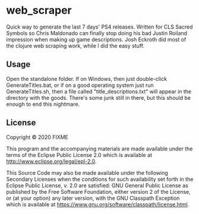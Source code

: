 # web_scraper

Quick way to generate the last 7 days' PS4 releases. Written for CLS Sacred Symbols so Chris Maldonado can finally stop doing his bad Justin Roiland impression when making up game descriptions. Josh Eckroth did most of the clojure web scraping work, while I did the easy stuff.

## Usage

Open the standalone folder. If on Windows, then just double-click GenerateTitles.bat, or if on a good operating system just run GenerateTitles.sh, then a file called "title_descriptions.txt" will appear in the directory with the goods. There's some junk still in there, but this should be enough to end this nightmare.

## License

Copyright © 2020 FIXME

This program and the accompanying materials are made available under the
terms of the Eclipse Public License 2.0 which is available at
http://www.eclipse.org/legal/epl-2.0.

This Source Code may also be made available under the following Secondary
Licenses when the conditions for such availability set forth in the Eclipse
Public License, v. 2.0 are satisfied: GNU General Public License as published by
the Free Software Foundation, either version 2 of the License, or (at your
option) any later version, with the GNU Classpath Exception which is available
at https://www.gnu.org/software/classpath/license.html.
